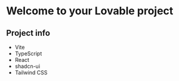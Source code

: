 # Welcome to your Lovable project

## Project info



- Vite
- TypeScript
- React
- shadcn-ui
- Tailwind CSS